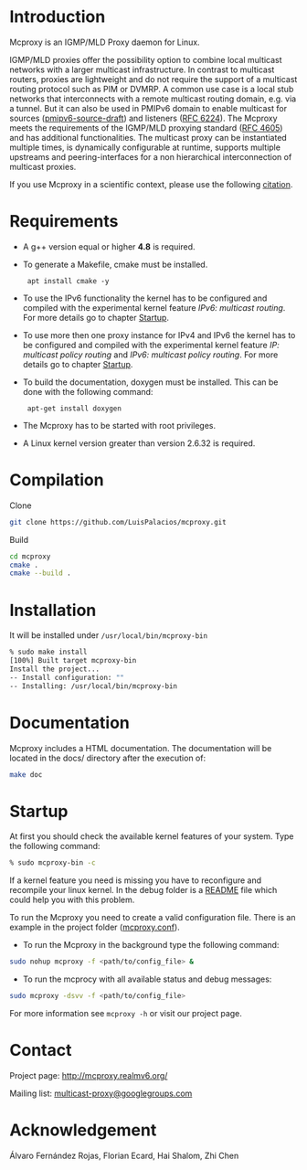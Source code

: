 <!--vim: set textwidth=80 formatoptions+=t wrapmargin=5 -->

Introduction
============
Mcproxy is an IGMP/MLD Proxy daemon for Linux.

IGMP/MLD proxies offer the possibility option to combine local multicast
networks with a larger multicast infrastructure. In contrast to multicast
routers, proxies are lightweight and do not require the support of a multicast
routing protocol such as PIM or DVMRP. A common use case is a local stub
networks that interconnects with a remote multicast routing domain, e.g. via a
tunnel. But it can also be used in PMIPv6 domain to enable multicast for
sources
([pmipv6-source-draft](http://tools.ietf.org/html/draft-ietf-multimob-pmipv6-source))
and listeners ([RFC 6224](http://tools.ietf.org/html/rfc6224)). The Mcproxy
meets the requirements of the IGMP/MLD proxying standard ([RFC
        4605](http://tools.ietf.org/html/rfc4605)) and has additional
functionalities.  The multicast proxy can be instantiated multiple times, is
dynamically configurable at runtime, supports multiple upstreams and
peering-interfaces for a non hierarchical interconnection of multicast proxies.

If you use Mcproxy in a scientific context, please use the following [citation](http://inet.cpt.haw-hamburg.de/publications/sww-pmpps-14.html).

Requirements
============
*  A g++ version equal or higher **4.8** is required.

*  To generate a Makefile, cmake must be installed. 

        apt install cmake -y

*  To use the IPv6 functionality the kernel has to be configured and compiled
with the experimental kernel feature _IPv6: multicast routing_.  For more
details go to chapter [Startup](#startup).

*  To use more then one proxy instance for IPv4 and IPv6 the kernel has to  be
configured and compiled with the experimental kernel feature _IP: multicast
policy routing_ and _IPv6: multicast policy routing_.  For more details go to
chapter [Startup](#startup).

*  To build the documentation, doxygen must be installed. This can be done with
the following command:

        apt-get install doxygen

*  The Mcproxy has to be started with root privileges.

*  A Linux kernel version greater than version 2.6.32 is required.


Compilation
===========

Clone

```zsh
git clone https://github.com/LuisPalacios/mcproxy.git
```

Build

```zsh
cd mcproxy
cmake .
cmake --build .
```

Installation
============

It will be installed under `/usr/local/bin/mcproxy-bin`

```zsh
% sudo make install
[100%] Built target mcproxy-bin
Install the project...
-- Install configuration: ""
-- Installing: /usr/local/bin/mcproxy-bin
```


Documentation
=============
Mcproxy includes a HTML documentation. The documentation will be located in the
docs/ directory after the execution of:

```zsh
make doc
```

Startup
=======

At first you should check the available kernel features of your system. Type
the following command:

```zsh
% sudo mcproxy-bin -c
```

If a kernel feature you need is missing you have to reconfigure and recompile
your linux kernel. In the debug folder is a [README](debug/README.md#kernel) file
which could help you with this problem.

To run the Mcproxy you need to create a valid configuration file.  There is an
example in the project folder ([mcproxy.conf](mcproxy/mcproxy.conf)).

*  To run the Mcproxy in the background type the following command:

```zsh
sudo nohup mcproxy -f <path/to/config_file> &
```

*  To run the mcprocy with all available status and debug messages:

```zsh
sudo mcproxy -dsvv -f <path/to/config_file>
```

For more information see `mcproxy -h` or visit our project page.


Contact
=======

Project page: http://mcproxy.realmv6.org/

Mailing list: multicast-proxy@googlegroups.com


Acknowledgement
===============
Álvaro Fernández Rojas, 
Florian Ecard,
Hai Shalom,
Zhi Chen

